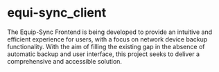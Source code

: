 # equi-sync_client
The Equip-Sync Frontend is being developed to provide an intuitive and efficient experience for users, with a focus on network device backup functionality. With the aim of filling the existing gap in the absence of automatic backup and user interface, this project seeks to deliver a comprehensive and accessible solution.

